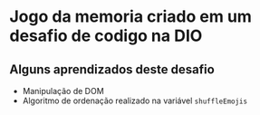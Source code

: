 # Jogo da memoria criado em um desafio de codigo na DIO


## Alguns aprendizados deste desafio

* Manipulação de DOM
* Algoritmo de ordenação realizado na variável ```shuffleEmojis```
